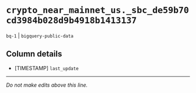 # `crypto_near_mainnet_us._sbc_de59b70cd3984b028d9b4918b1413137`
`bq-1` | `bigquery-public-data`

## Column details
* [TIMESTAMP] `last_update`

-------------------------------------------------------------------------------
*Do not make edits above this line.*
